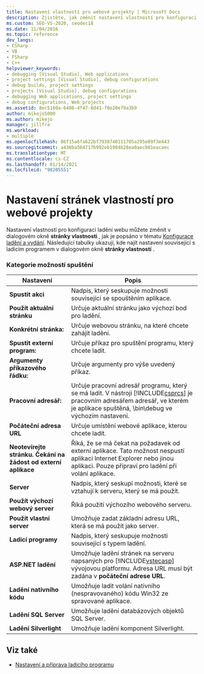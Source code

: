 ```yaml
---
title: Nastavení vlastností pro webové projekty | Microsoft Docs
description: Zjistěte, jak změnit nastavení vlastností pro konfiguraci ladění webu v dialogovém okně stránky vlastností v aplikaci Visual Studio.
ms.custom: SEO-VS-2020, seodec18
ms.date: 11/04/2016
ms.topic: reference
dev_langs:
- CSharp
- VB
- FSharp
- C++
helpviewer_keywords:
- debugging [Visual Studio], Web applications
- project settings [Visual Studio], debug configurations
- debug builds, project settings
- projects [Visual Studio], debug configurations
- debugging Web applications, project settings
- debug configurations, Web projects
ms.assetid: 8ec5160a-6408-4f47-8d41-f0e20e79a3b9
author: mikejo5000
ms.author: mikejo
manager: jillfra
ms.workload:
- multiple
ms.openlocfilehash: 86f15a6fa622bf7938740111705a295e09f3e443
ms.sourcegitcommit: a436ba564717b992eb1984b28ea0aec801eacaec
ms.translationtype: MT
ms.contentlocale: cs-CZ
ms.lasthandoff: 01/14/2021
ms.locfileid: "98205551"
---
```

# <a name="property-pages-settings-for-web-projects"></a>Nastavení stránek vlastností pro webové projekty
Nastavení vlastností pro konfiguraci ladění webu můžete změnit v dialogovém okně **stránky vlastností** , jak je popsáno v tématu [Konfigurace ladění a vydání](../debugger/how-to-set-debug-and-release-configurations.md). Následující tabulky ukazují, kde najít nastavení související s ladicím programem v dialogovém okně **stránky vlastností** .

### <a name="start-options-category"></a>Kategorie možností spuštění

| **Nastavení** | **Popis** |
| - | - |
| **Spustit akci** | Nadpis, který seskupuje možnosti související se spouštěním aplikace. |
| **Použít aktuální stránku** | Určuje aktuální stránku jako výchozí bod pro ladění. |
| **Konkrétní stránka:** | Určuje webovou stránku, na které chcete zahájit ladění. |
| **Spustit externí program:** | Určuje příkaz pro spuštění programu, který chcete ladit. |
| **Argumenty příkazového řádku:** | Určuje argumenty pro výše uvedený příkaz. |
| **Pracovní adresář:** | Určuje pracovní adresář programu, který se má ladit. V nástroji [!INCLUDE[csprcs](../data-tools/includes/csprcs_md.md)] je pracovním adresářem adresář, ve kterém je aplikace spuštěná, \bin\debug ve výchozím nastavení. |
| **Počáteční adresa URL** | Určuje umístění webové aplikace, kterou chcete ladit. |
| **Neotevírejte stránku. Čekání na žádost od externí aplikace** | Říká, že se má čekat na požadavek od externí aplikace. Tato možnost nespustí aplikaci Internet Explorer nebo jinou aplikaci. Pouze připraví pro ladění při volání aplikace. |
| **Server** | Nadpis, který seskupí možnosti, které se vztahují k serveru, který se má použít. |
| **Použít výchozí webový server** | Říká použití výchozího webového serveru. |
| **Použít vlastní server** | Umožňuje zadat základní adresu URL, která se má použít jako server. |
| **Ladicí programy** | Nadpis, který seskupuje možnosti související s typem ladění. |
| **ASP.NET ladění** | Umožňuje ladění stránek na serveru napsaných pro [!INCLUDE[vstecasp](../code-quality/includes/vstecasp_md.md)] vývojovou platformu. Adresa URL musí být zadána v **počáteční adrese URL**. |
| **Ladění nativního kódu** | Umožňuje ladit volání nativního (nespravovaného) kódu Win32 ze spravované aplikace. |
| **Ladění SQL Server** | Umožňuje ladění databázových objektů SQL Server. |
| **Ladění Silverlight** | Umožňuje ladění komponent Silverlight. |

## <a name="see-also"></a>Viz také
- [Nastavení a příprava ladicího programu](../debugger/debugger-settings-and-preparation.md)